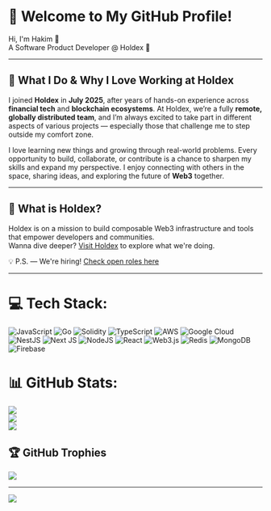 # 🌟 Welcome to My GitHub Profile!

Hi, I'm Hakim 👋  
A Software Product Developer @ Holdex 🚀  

---

## 💼 What I Do & Why I Love Working at Holdex

I joined **Holdex** in **July 2025**, after years of hands-on experience across **financial tech** and **blockchain ecosystems**. At Holdex, we’re a fully **remote, globally distributed team**, and I’m always excited to take part in different aspects of various projects — especially those that challenge me to step outside my comfort zone.

I love learning new things and growing through real-world problems. Every opportunity to build, collaborate, or contribute is a chance to sharpen my skills and expand my perspective. I enjoy connecting with others in the space, sharing ideas, and exploring the future of **Web3** together.

---

## 🔗 What is Holdex?

Holdex is on a mission to build composable Web3 infrastructure and tools that empower developers and communities.  
Wanna dive deeper? [Visit Holdex](https://www.holdex.io) to explore what we're doing.  

💡 P.S. — We're hiring! [Check open roles here](https://holdex.io/c/jobs)

---

# 💻 Tech Stack:
![JavaScript](https://img.shields.io/badge/javascript-%23323330.svg?style=for-the-badge&logo=javascript&logoColor=%23F7DF1E) ![Go](https://img.shields.io/badge/go-%2300ADD8.svg?style=for-the-badge&logo=go&logoColor=white) ![Solidity](https://img.shields.io/badge/Solidity-%23363636.svg?style=for-the-badge&logo=solidity&logoColor=white) ![TypeScript](https://img.shields.io/badge/typescript-%23007ACC.svg?style=for-the-badge&logo=typescript&logoColor=white) ![AWS](https://img.shields.io/badge/AWS-%23FF9900.svg?style=for-the-badge&logo=amazon-aws&logoColor=white) ![Google Cloud](https://img.shields.io/badge/GoogleCloud-%234285F4.svg?style=for-the-badge&logo=google-cloud&logoColor=white) ![NestJS](https://img.shields.io/badge/nestjs-%23E0234E.svg?style=for-the-badge&logo=nestjs&logoColor=white) ![Next JS](https://img.shields.io/badge/Next-black?style=for-the-badge&logo=next.js&logoColor=white) ![NodeJS](https://img.shields.io/badge/node.js-6DA55F?style=for-the-badge&logo=node.js&logoColor=white) ![React](https://img.shields.io/badge/react-%2320232a.svg?style=for-the-badge&logo=react&logoColor=%2361DAFB) ![Web3.js](https://img.shields.io/badge/web3.js-F16822?style=for-the-badge&logo=web3.js&logoColor=white) ![Redis](https://img.shields.io/badge/redis-%23DD0031.svg?style=for-the-badge&logo=redis&logoColor=white) ![MongoDB](https://img.shields.io/badge/MongoDB-%234ea94b.svg?style=for-the-badge&logo=mongodb&logoColor=white) ![Firebase](https://img.shields.io/badge/firebase-a08021?style=for-the-badge&logo=firebase&logoColor=ffcd34)
# 📊 GitHub Stats:
![](https://github-readme-stats.vercel.app/api?username=hakimasyrofi&theme=dark&hide_border=false&include_all_commits=true&count_private=true)<br/>
![](https://nirzak-streak-stats.vercel.app/?user=hakimasyrofi&theme=dark&hide_border=false)<br/>
![](https://github-readme-stats.vercel.app/api/top-langs/?username=hakimasyrofi&theme=dark&hide_border=false&include_all_commits=true&count_private=true&layout=compact)

## 🏆 GitHub Trophies
![](https://github-profile-trophy.vercel.app/?username=hakimasyrofi&theme=radical&no-frame=false&no-bg=true&margin-w=4)

---
[![](https://visitcount.itsvg.in/api?id=hakimasyrofi&icon=0&color=0)](https://visitcount.itsvg.in)

<!-- Proudly created with GPRM ( https://gprm.itsvg.in ) -->
